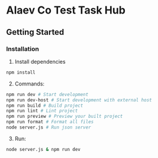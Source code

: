 # Alaev Co Test Task Hub

## Getting Started

### Installation

1. Install dependencies

```sh
npm install
```

2. Commands:

```sh
npm run dev # Start development
npm run dev-host # Start development with external host
npm run build # Build project
npm run lint # Lint project
npm run preview # Preview your built project
npm run format # Format all files
node server.js # Run json server
```

3. Run:

```sh
node server.js & npm run dev
```
